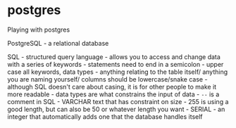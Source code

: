 # postgres
Playing with postgres

PostgreSQL
    - a relational database

SQL
    - structured query language
    - allows you to access and change data with a series of keywords
    - statements need to end in a semicolon 
    - upper case all keywords, data types
    - anything relating to the table itself/ anything you are naming yourself/ columns should be lowercase/snake case
    - although SQL doesn't care about casing, it is for other people  to make it more readable 
    - data types are what constrains the input of data
    - `--` is a comment in SQL
    - VARCHAR text that has constraint on size
	    - 255 is using a good length, but can also be 50 or whatever length you want
    - SERIAL
	    - an integer that automatically adds one that the database handles itself
